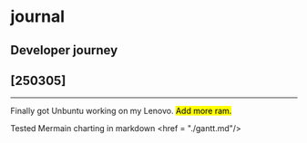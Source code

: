 # journal
## Developer journey

## [250305]
---
Finally got Unbuntu working on my Lenovo. <mark>Add more ram.</mark>

Tested Mermain charting in markdown <href = "./gantt.md"/>

